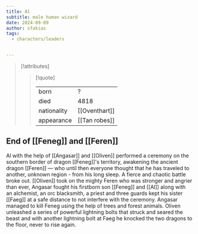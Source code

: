 ```yaml
---
title: Al
subtitle: male human wizard
date: 2024-09-09
author: sfakias
tags:
  - characters/leaders


---
```

> [!attributes]
> 
> > [!quote]
> >
> > | | |
> > | --- | --- |
> > | born | ? |
> > | died | 4818 |
> > | nationality | [[Oventhart]] |
> > | appearance | [[Tan robes]] |

## End of [[Feneg]] and [[Feren]]

Al with the help of [[Angasar]] and [[Oliven]] performed a ceremony on the southern border of dragon [[Feneg]]'s territory, awakening the ancient dragon [[Feren]] — who until then everyone thought that he has traveled to another, unknown region - from his long sleep. A fierce and chaotic battle broke out. [[Oliven]] took on the mighty Feren who was stronger and angrier than ever, Angasar fought his firstborn son [[Feneg]] and [[Al]] along with an alchemist, an orc blacksmith, a priest and three guards kept his sister [[Faeg]] at a safe distance to not interfere with the ceremony. Angasar managed to kill Feneg using the help of trees and forest animals. Oliven unleashed a series of powerful lightning bolts that struck and seared the beast and with another lightning bolt at Faeg he knocked the two dragons to the floor, never to rise again.